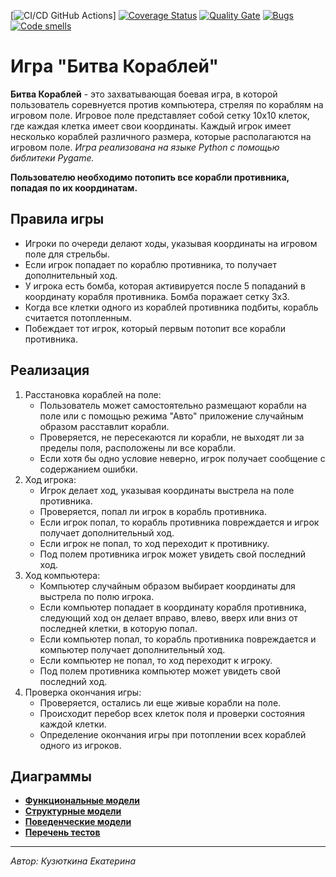 [![CI/CD GitHub Actions](https://github.com/KatrinKuzyutkina/First/actions/workflows/makefile.yml/badge.svg)]
[![Coverage Status](https://coveralls.io/repos/KatrinKuzyutkina/First/badge.svg?branch=main)](https://coveralls.io/github/KatrinKuzyutkina/gtest?branch=main)
[![Quality Gate](https://sonarcloud.io/api/project_badges/measure?project=KatrinKuzyutkina_First&metric=alert_status)](https://sonarcloud.io/dashboard?id=KatrinKuzyutkina_First)
[![Bugs](https://sonarcloud.io/api/project_badges/measure?project=KatrinKuzyutkina_First&metric=bugs)](https://sonarcloud.io/summary/new_code?id=KatrinKuzyutkina_First)
[![Code smells](https://sonarcloud.io/api/project_badges/measure?project=KatrinKuzyutkina_First&metric=code_smells)](https://sonarcloud.io/dashboard?id=KatrinKuzyutkina_First)

# Игра "Битва Кораблей"
**Битва Кораблей** - это захватывающая боевая игра, в которой пользователь соревнуется против компьютера, стреляя по кораблям на игровом поле. 
Игровое поле представляет собой сетку 10x10 клеток, где каждая клетка имеет свои координаты.
Каждый игрок имеет несколько кораблей различного размера, которые располагаются на игровом поле.
*Игра реализована на языке Python с помощью библитеки Pygame.*

**Пользователю необходимо потопить все корабли противника, попадая по их координатам.**
## Правила игры
- Игроки по очереди делают ходы, указывая координаты на игровом поле для стрельбы.
- Если игрок попадает по кораблю противника, то получает дополнительный ход.
- У игрока есть бомба, которая активируется после 5 попаданий в координату корабля противника. Бомба поражает сетку 3x3.
- Когда все клетки одного из кораблей противника подбиты, корабль считается потопленным.
- Побеждает тот игрок, который первым потопит все корабли противника.
## Реализация
1. Расстановка кораблей на поле:
   - Пользователь может самостоятельно размещают корабли на поле или с помощью режима "Авто" приложение случайным образом расставлит корабли.
   - Проверяется, не пересекаются ли корабли, не выходят ли за пределы поля, расположены ли все корабли.
   - Если хотя бы одно условие неверно, игрок получает сообщение с содержанием ошибки.
2. Ход игрока:
   - Игрок делает ход, указывая координаты выстрела на поле противника.
   - Проверяется, попал ли игрок в корабль противника.
   - Если игрок попал, то корабль противника повреждается и игрок получает дополнительный ход.
   - Если игрок не попал, то ход переходит к противнику.
   - Под полем противника игрок может увидеть свой последний ход.
3. Ход компьютера:
   - Компьютер случайным образом выбирает координаты для выстрела по полю игрока.
   - Если компьютер попадает в координату корабля противника, следующий ход он делает вправо, влево, вверх или вниз от последней клетки, в которую попал.
   - Если компьютер попал, то корабль противника повреждается и компьютер получает дополнительный ход.
   - Если компьютер не попал, то ход переходит к игроку.
   - Под полем противника компьютер может увидеть свой последний ход.
4. Проверка окончания игры:
   - Проверяется, остались ли еще живые корабли на поле.
   - Происходит перебор всех клеток поля и проверки состояния каждой клетки.
   - Определение окончания игры при потоплении всех кораблей одного из игроков.

## Диаграммы
* [**Функциональные модели**](docs/functions.md)
* [**Структурные модели**](docs/struct.md)
* [**Поведенческие модели**](docs/behavior.md)
* [**Перечень тестов**](docs/descriptions.md)

***
*Автор: Кузюткина Екатерина*

